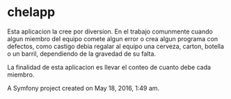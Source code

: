 chelapp
======
Esta aplicacion la cree por diversion. En el trabajo comunmente cuando algun miembro del equipo comete algun error o crea algun programa con defectos, como castigo debia regalar al equipo una cerveza, carton, botella o un barril,  dependiendo de la gravedad de su falta.

La finalidad de esta aplicacion es llevar el conteo de cuanto debe cada miembro. 

A Symfony project created on May 18, 2016, 1:49 am.
